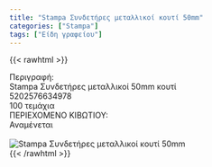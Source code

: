 ```yaml
---
title: "Stampa Συνδετήρες μεταλλικοί κουτί 50mm"
categories: ["Stampa"]
tags: ["Είδη γραφείου"]
---
```

{{< rawhtml >}}

<div class="sload689"><div class="product"><div id="sistatika">Περιγραφή:</div><div class="alltext">Stampa Συνδετήρες μεταλλικοί 50mm κουτί</div><div id="barcode"><div id="barimage1"></div><span id="bartext">5202576634978</span></div><div id="varos"><div id="temimg"></div><span id="varostext">100 τεμάχια</span></div><div id="kivotio">ΠΕΡΙΕΧΟΜΕΝΟ ΚΙΒΩΤΙΟΥ:<br>Αναμένεται</div><br><div class="pimg"><img alt="Stampa Συνδετήρες μεταλλικοί κουτί 50mm" title="Stampa Συνδετήρες μεταλλικοί κουτί 50mm" src="/media/images/stampa-syndethres-metallikoi-kouti-50mm.jpg"></div></div></div>
{{< /rawhtml >}}


